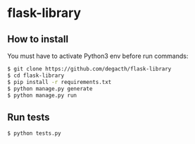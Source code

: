 # flask-library

## How to install
You must have to activate Python3 env before run commands:
```sh
$ git clone https://github.com/degacth/flask-library
$ cd flask-library
$ pip install -r requirements.txt
$ python manage.py generate
$ python manage.py run
```

## Run tests
```sh
$ python tests.py
```

